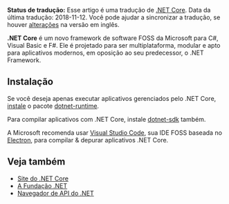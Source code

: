 **Status de tradução:** Esse artigo é uma tradução de [.NET Core](/index.php/.NET_Core ".NET Core"). Data da última tradução: 2018-11-12\. Você pode ajudar a sincronizar a tradução, se houver [alterações](https://wiki.archlinux.org/index.php?title=.NET_Core&diff=0&oldid=552421) na versão em inglês.

**.NET Core** é um novo framework de software FOSS da Microsoft para C#, Visual Basic e F#. Ele é projetado para ser multiplataforma, modular e apto para aplicativos modernos, em oposição ao seu predecessor, o .NET Framework.

## Instalação

Se você deseja apenas executar aplicativos gerenciados pelo .NET Core, [instale](/index.php/Instale "Instale") o pacote [dotnet-runtime](https://www.archlinux.org/packages/?name=dotnet-runtime).

Para compilar aplicativos com .NET Core, instale [dotnet-sdk](https://www.archlinux.org/packages/?name=dotnet-sdk) também.

A Microsoft recomenda usar [Visual Studio Code](/index.php/Visual_Studio_Code "Visual Studio Code"), sua IDE FOSS baseada no [Electron](https://electron.atom.io/), para compilar & depurar aplicativos .NET Core.

## Veja também

*   [Site do .NET Core](https://www.microsoft.com/net/core/platform)
*   [A Fundação .NET](https://github.com/dotnet)
*   [Navegador de API do .NET](https://docs.microsoft.com/en-us/dotnet/api/index)
